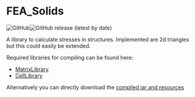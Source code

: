 # FEA_Solids

<img alt="GitHub" src="https://img.shields.io/github/license/Luecx/FEA_Solids"><img alt="GitHub release (latest by date)" src="https://img.shields.io/github/v/release/Luecx/FEA_Solids">

A library to calculate stresses in structures.
Implemented are 2d triangles but this could easily be extended.

Required libraries for compiling can be found here:
 * [MatrixLibrary](https://github.com/Luecx/MatrixLibrary)
 * [CellLibrary](https://github.com/Luecx/CellLibrary)

Alternatively you can directly download the [compiled jar and resources](https://github.com/Luecx/FEA_Solids/tree/master/compiled)










